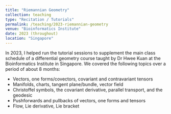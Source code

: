 ```yaml
---
title: "Riemannian Geometry"
collection: teaching
type: "Recitation / Tutorials"
permalink: /teaching/2023-riemannian-geometry
venue: "Bioinformatics Institute"
date: 2023 (throughout)
location: "Singapore"
---
```


In 2023, I helped run the tutorial sessions to supplement the main class schedule of a differential geometry course taught by Dr Hwee Kuan at the Bioinformatics Institute in Singapore. We covered the following topics over a period of about 8 months:

* Vectors, one forms/covectors, covariant and contravariant tensors
* Manifolds, charts, tangent plane/bundle, vector field
* Christoffel symbols, the covariant derivative, parallel transport, and the geodesic
* Pushforwards and pullbacks of vectors, one forms and tensors
* Flow, Lie derivative, Lie bracket
